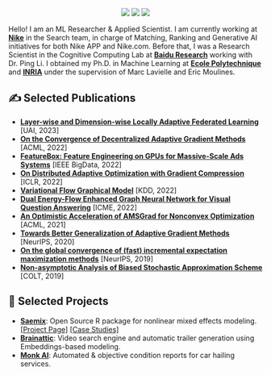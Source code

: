 <p align="center">
  <a href="https://twitter.com/BelhalK"><img src="https://img.shields.io/badge/Follow%20on%20X-1DA1F2?style=flat&logo=Twitter&logoColor=white"/></a>
  <a href="https://belhal.github.io"><img src="https://img.shields.io/badge/Personal%20Page-607D8B?style=flat&logo=earth&logoColor=white"/></a>
  <a href="https://www.linkedin.com/in/belhal-karimi"><img src="https://img.shields.io/badge/LinkedIn-2867B2?style=flat&logo=LinkedIn&logoColor=white"/></a>
</p>

<!-- <div align="center">
  <p align="center">
    🐤 <a href="https://twitter.com/BelhalK">Follow me on X</a> • 
    💻 <a href="https://belhal.github.io/">Personal Page</a> • 
    👨‍💻 <a href="https://www.linkedin.com/in/belhal-karimi">LinkedIn</a>
  </p>
</div>
<br/> -->

Hello! I am an ML Researcher & Applied Scientist.
I am currently working at [**Nike**](https://jobs.nike.com/fr/insights-and-analytics) in the Search team, in charge of Matching, Ranking and Generative AI initiatives for both Nike APP and Nike.com. Before that, I was a Research Scientist in the Cognitive Computing Lab at [**Baidu Research**](http://research.baidu.com/) working with Dr. Ping Li.
I obtained my Ph.D. in Machine Learning at [**Ecole Polytechnique**](https://portail.polytechnique.edu/cmap/fr?lang=en) and [**INRIA**](https://team.inria.fr/xpop/fr/) under the supervision of Marc Lavielle and Eric Moulines.

## ✍ Selected Publications

<!-- * [**Layer-wise and Dimension-wise Locally Adaptive Federated Learning**](https://openreview.net/pdf?id=Q06wKxnHRv). Published at The Conference on Uncertainty in Artificial Intelligence (UAI), 2023.

* [**On the Convergence of Decentralized Adaptive Gradient Methods**](https://proceedings.mlr.press/v189/chen23b/chen23b.pdf). Published at The Asian Conference on Machine Learning (ACML), 2022.

* [**On Distributed Adaptive Optimization with Gradient Compression**](https://openreview.net/pdf?id=CI-xXX9dg9l). Published at The International Conference on Learning Representations (ICLR), 2022.

* [**Dual Energy-Flow Enhanced Graph Neural Network for Visual Question Answering**](https://ieeexplore.ieee.org/document/9859766). Published at The International Conference on Multimedia and Expo (ICME), 2022.

* [**Towards Better Generalization of Adaptive Gradient Methods**](https://proceedings.neurips.cc/paper/2020/file/08fb104b0f2f838f3ce2d2b3741a12c2-Paper.pdf). Published at Advances in Neural Information Processing Systems (NeurIPS), 2020. -->


* [**Layer-wise and Dimension-wise Locally Adaptive Federated Learning**](https://openreview.net/pdf?id=Q06wKxnHRv) [UAI, 2023]
* [**On the Convergence of Decentralized Adaptive Gradient Methods**](https://proceedings.mlr.press/v189/chen23b/chen23b.pdf) [ACML, 2022]
* [**FeatureBox: Feature Engineering on GPUs for Massive-Scale Ads Systems**](https://arxiv.org/pdf/2210.07768) [IEEE BigData, 2022]
* [**On Distributed Adaptive Optimization with Gradient Compression**](https://openreview.net/pdf?id=CI-xXX9dg9l) [ICLR, 2022]
* [**Variational Flow Graphical Model**](https://dl.acm.org/doi/abs/10.1145/3534678.3539450) [KDD, 2022]
* [**Dual Energy-Flow Enhanced Graph Neural Network for Visual Question Answering**](https://ieeexplore.ieee.org/document/9859766) [ICME, 2022]
* [**An Optimistic Acceleration of AMSGrad for Nonconvex Optimization**](https://proceedings.mlr.press/v157/wang21c/wang21c.pdf) [ACML, 2021]
* [**Towards Better Generalization of Adaptive Gradient Methods**](https://proceedings.neurips.cc/paper/2020/file/08fb104b0f2f838f3ce2d2b3741a12c2-Paper.pdf) [NeurIPS, 2020]
* [**On the global convergence of (fast) incremental expectation maximization methods**](https://proceedings.neurips.cc/paper/2019/file/a14ac55a4f27472c5d894ec1c3c743d2-Paper.pdf) [NeurIPS, 2019]
* [**Non-asymptotic Analysis of Biased Stochastic Approximation Scheme**](https://proceedings.mlr.press/v99/karimi19a/karimi19a.pdf) [COLT, 2019]


## 🚀 Selected Projects

* [**Saemix**](https://github.com/saemixdevelopment/saemixextension): Open Source R package for nonlinear mixed effects modeling. [[Project Page]](https://saemixr.github.io/) [[Case Studies]](https://saemixdevelopment.github.io/saemix_bookdown/casestudies.html)
* [**Brainattic**](https://famm-group.com/start-up/brainattic/): Video search engine and automatic trailer generation using Embeddings-based modeling.
* [**Monk AI**](https://monk.ai/): Automated & objective condition reports for car hailing services.
